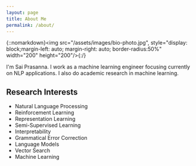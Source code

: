 ```yaml
---
layout: page
title: About Me
permalink: /about/
---
```


{::nomarkdown}<img src="/assets/images/bio-photo.jpg", style="display: block;margin-left: auto; margin-right: auto; border-radius:50%" width="200" height="200"/>{:/}

I'm Sai Prasanna. I work as a machine learning engineer focusing currently on NLP applications.
I also do academic research in machine learning.

## Research Interests
* Natural Language Processing
* Reinforcement Learning
* Representation Learning
* Semi-Supervised Learning
* Interpretability
* Grammatical Error Correction
* Language Models
* Vector Search
* Machine Learning
